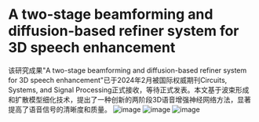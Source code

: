 # A two-stage beamforming and diffusion-based refiner system for 3D speech enhancement
该研究成果"A two-stage beamforming and diffusion-based refiner system for 3D speech enhancement"已于2024年2月被国际权威期刊Circuits, Systems, and Signal Processing正式接收，等待正式发表。本文基于波束形成和扩散模型细化技术，提出了一种创新的两阶段3D语音增强神经网络方法，显著提高了语音信号的清晰度和质量。
![image](https://github.com/flchenwhu/3D-SE-Diffusion/assets/37844249/e2c5592a-b257-42c8-8c7e-9755b04c7b01)
![image](https://github.com/flchenwhu/3D-SE-Diffusion/assets/37844249/c51ea339-9543-49f0-9699-0e33c00d159b)
![image](https://github.com/flchenwhu/3D-SE-Diffusion/assets/37844249/632b63a9-ed25-4049-86b5-70ef0d58f578)
